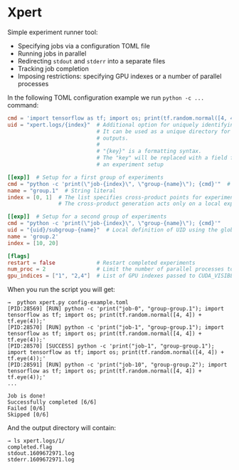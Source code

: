 # Xpert

Simple experiment runner tool:

* Specifying jobs via a configuration TOML file
* Running jobs in parallel
* Redirecting `stdout` and `stderr` into a separate files
* Tracking job completion
* Imposing restrictions: specifying GPU indexes or a number of parallel processes

In the following TOML configuration example we run `python -c ...` command:

```toml
cmd = 'import tensorflow as tf; import os; print(tf.random.normal([4, 4]) + tf.eye(4));'
uid = "xpert.logs/{index}"  # Additional option for uniquely identifying experiments
                            # It can be used as a unique directory for experiment
                            # outputs.
                            # 
                            # "{key}" is a formatting syntax.
                            # The "key" will be replaced with a field from
                            # an experiment setup

[[exp]]  # Setup for a first group of experiments
cmd = "python -c 'print(\"job-{index}\", \"group-{name}\"); {cmd}'"  # You can re-use global CMD in local definitions
name = "group.1"  # String literal
index = [0, 1]  # The list specifies cross-product points for experiment generation.
                # The cross-product generation acts only on a local experiment group.

[[exp]]  # Setup for a second group of experiments
cmd = "python -c 'print(\"job-{index}\", \"group-{name}\"); {cmd}'"
uid = "{uid}/subgroup-{name}"  # Local definition of UID using the global UID
name = 'group.2'
index = [10, 20]

[flags]
restart = false             # Restart completed experiments
num_proc = 2                # Limit the number of parallel processes to 2
gpu_indices = ["1", "2,4"]  # List of GPU indexes passed to CUDA_VISIBLE_DEVICES environment variable

```

When you run the script you will get:

```
→  python xpert.py config-example.toml
[PID:28569] [RUN] python -c 'print("job-0", "group-group.1"); import tensorflow as tf; import os; print(tf.random.normal([4, 4]) + tf.eye(4));'
[PID:28570] [RUN] python -c 'print("job-1", "group-group.1"); import tensorflow as tf; import os; print(tf.random.normal([4, 4]) + tf.eye(4));'
[PID:28570] [SUCCESS] python -c 'print("job-1", "group-group.1"); import tensorflow as tf; import os; print(tf.random.normal([4, 4]) + tf.eye(4));'
[PID:28591] [RUN] python -c 'print("job-10", "group-group.2"); import tensorflow as tf; import os; print(tf.random.normal([4, 4]) + tf.eye(4));'
...

Job is done!
Successfully completed [6/6]
Failed [0/6]
Skipped [0/6]
```

And the output directory will contain:

```
→ ls xpert.logs/1/
completed.flag
stdout.1609672971.log
stderr.1609672971.log
```
